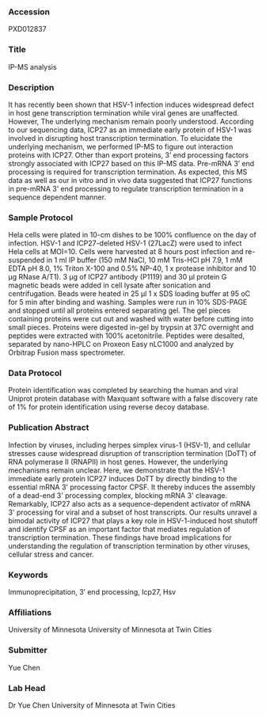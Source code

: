 ### Accession
PXD012837

### Title
IP-MS analysis

### Description
It has recently been shown that HSV-1 infection induces widespread defect in host gene transcription termination while viral genes are unaffected. However, The underlying mechanism remain poorly understood. According to our sequencing data, ICP27 as an immediate early protein of HSV-1 was involved in disrupting host transcription termination.  To elucidate the underlying mechanism, we performed IP-MS to figure out interaction proteins with ICP27. Other than export proteins, 3’ end processing factors strongly associated with ICP27 based on this IP-MS data. Pre-mRNA 3’ end processing is required for transcription termination. As expected, this MS data as well as our in vitro and in vivo data suggested that ICP27 functions in pre-mRNA 3’ end processing to regulate transcription termination in a sequence dependent manner.

### Sample Protocol
Hela cells were plated in 10-cm dishes to be 100% confluence on the day of infection. HSV-1 and ICP27-deleted HSV-1 (27LacZ) were used to infect Hela cells at MOI=10. Cells were harvested at 8 hours post infection and re-suspended in 1 ml IP buffer (150 mM NaCl, 10 mM Tris-HCl pH 7.9, 1 mM EDTA pH 8.0, 1% Triton X-100 and 0.5% NP-40, 1 x protease inhibitor and 10 μg RNase A/T1). 3 μg of ICP27 antibody (P1119) and 30 μl protein G magnetic beads were added in cell lysate after sonication and centrifugation. Beads were heated in 25 μl 1 x SDS loading buffer at 95 oC for 5 min after binding and washing. Samples were run in 10% SDS-PAGE and stopped until all proteins entered separating gel. The gel pieces containing proteins were cut out and washed with water before cutting into small pieces. Proteins were digested in-gel by trypsin at 37C overnight and peptides were extracted with 100% acetonitrile. Peptides were desalted, separated by nano-HPLC on Proxeon Easy nLC1000 and analyzed by Orbitrap Fusion mass spectrometer.

### Data Protocol
Protein identification was completed by searching the human and viral Uniprot protein database with Maxquant software with a false discovery rate of 1% for protein identification using reverse decoy database.

### Publication Abstract
Infection by viruses, including herpes simplex virus-1 (HSV-1), and cellular stresses cause widespread disruption of transcription termination (DoTT) of RNA polymerase II (RNAPII) in host genes. However, the underlying mechanisms remain unclear. Here, we demonstrate that the HSV-1 immediate early protein ICP27 induces DoTT by directly binding to the essential mRNA 3' processing factor CPSF. It thereby induces the assembly of a dead-end 3' processing complex, blocking mRNA 3' cleavage. Remarkably, ICP27 also acts as a sequence-dependent activator of mRNA 3' processing for viral and a subset of host transcripts. Our results unravel a bimodal activity of ICP27 that plays a key role in HSV-1-induced host shutoff and identify CPSF as an important factor that mediates regulation of transcription termination. These findings have broad implications for understanding the regulation of transcription termination by other viruses, cellular stress and cancer.

### Keywords
Immunoprecipitation, 3’ end processing, Icp27, Hsv

### Affiliations
University of Minnesota
University of Minnesota at Twin Cities

### Submitter
Yue Chen

### Lab Head
Dr Yue Chen
University of Minnesota at Twin Cities


